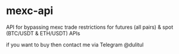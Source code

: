 # mexc-api

API for bypassing mexc trade restrictions for futures (all pairs) & spot (BTC/USDT & ETH/USDT) APIs

if you want to buy then contact me via Telegram @dulitul
